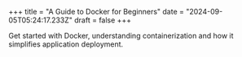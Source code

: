 +++
title = "A Guide to Docker for Beginners"
date = "2024-09-05T05:24:17.233Z"
draft = false
+++

Get started with Docker, understanding containerization and how it simplifies application deployment.
        